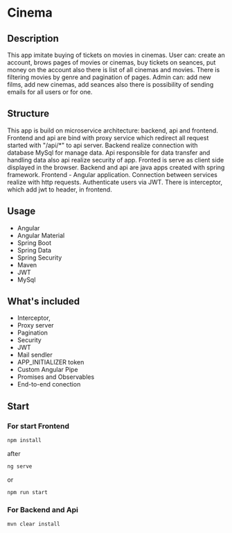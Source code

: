 # Cinema
## Description
This app imitate buying of tickets on movies in cinemas.
User can: create an account, brows pages of movies or cinemas, buy tickets on seances, put money on the account also there is list of all cinemas and movies.
There is filtering movies by genre and pagination of pages. 
Admin can: add new films, add new cinemas, add seances also there is possibility of sending emails for all users or for one. 

## Structure
This app is build on microservice architecture: backend, api and frontend.
Frontend and api are bind with proxy service which redirect all request started with "/api/*" to api server.
Backend realize connection with database MySql for manage data.
Api responsible for data transfer and handling data also api realize security of app.
Fronted is serve as client side displayed in the browser.
Backend and api are java apps created with spring framework.
Frontend - Angular application.
Connection between services realize with http requests.
Authenticate users via JWT.
There is interceptor, which add jwt to header, in frontend.

## Usage
* Angular
* Angular Material
* Spring Boot
* Spring Data
* Spring Security
* Maven
* JWT 
* MySql

## What's included
* Interceptor,
* Proxy server
* Pagination
* Security
* JWT
* Mail sendler
* APP_INITIALIZER token
* Custom Angular Pipe
* Promises and Observables
* End-to-end conection

## Start
### For start Frontend
```bash
npm install
```
after
```bash
ng serve
```
or
```
npm run start
```
### For Backend and Api
```
mvn clear install
```
